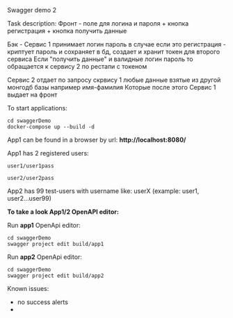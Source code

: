 Swagger demo 2

Task description:
Фронт - поле для логина и пароля + кнопка регистрация + кнопка получить данные

Бэк - Сервис 1 принимает логин пароль в случае если это регистрация - криптует пароль и сохраняет в бд, создает и хранит токен для второго сервиса
Если "получить данные" и валидные логин пароль то обращается к сервису 2 по рестапи с токеном

Сервис 2 отдает по запросу скрвису 1 любые данные взятые из другой монгодб базы например имя-фамилия 
Которые после этого Сервис 1 выдает на фронт

To start applications:
```
cd swaggerDemo
docker-compose up --build -d
```

App1 can be found in a browser by url: **http://localhost:8080/**

App1 has 2 registered users:
```
user1/user1pass

user2/user2pass
```

App2 has 99 test-users with username like: userX (example: user1, user2...user99)


**To take a look App1/2 OpenAPI editor:**

Run **app1** OpenApi editor:
```
cd swaggerDemo
swagger project edit build/app1
```

Run **app2** OpenApi editor:
```
cd swaggerDemo
swagger project edit build/app2
```

Known issues:
- no success alerts
- 